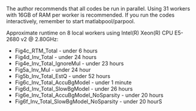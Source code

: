 The author recommends that all codes be run in parallel. Using 31 workers with 16GB of RAM per worker is recommended. If you run the codes interactively, remember to start matlabpool/parpool.

Approximate runtime on 8 local workers using Intel(R) Xeon(R) CPU E5-2680 v2 @ 2.80GHz:

* Fig4c_RTM_Total - under 6 hours
* Fig4d_Inv_Total - under 24 hours
* Fig4e_Inv_Total_IgnoreMul - under 23 hours
* Fig5a_Inv_Mul - under 24 hour
* Fig5b_Inv_Total_EstQ - under 52 hours
* Fig6c_Inv_Total_AccuBgModel - under 1 minute
* Fig6d_Inv_Total_SlowBgModel - under 26 hours
* Fig6e_Inv_Total_AccuBgModel_NoSparsity - under 20 hours
* Fig6f_Inv_Total_SlowBgModel_NoSparsity - under 20 hourS
